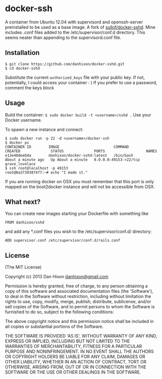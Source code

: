 # docker-ssh

A container from Ubuntu 12.04 with supervisord and openssh-server preinstalled to be used as a base image. A fork of [sullof/docker-sshd](https://github.com/sullof/docker-sshd). Mine includes .conf files added to the /etc/supervisor/conf.d directory. This seems neater than appending to the supervisord.conf file.

## Installation

	$ git clone https://github.com/danhixon/docker-sshd.git
	$ cd docker-sshd

Substitute the current ```authorized_keys``` file with your public key. If not, potentially, I could access your container : )
If you prefer to use a password, comment the keys block 

## Usage

Build the container: ```$ sudo docker build -t <username>/sshd .```
Use your Docker username.

To spawn a new instance and connect:

	$ sudo docker run -p 22 -d <username>/docker-ssh
	$ docker ps
	CONTAINER ID        IMAGE                         COMMAND             CREATED              STATUS              PORTS                   NAMES
	e13e48deeb4a        danhixon/docker-sshd:latest   /bin/bash           About a minute ago   Up About a minute   0.0.0.0:49153->22/tcp   grave_lovelace   
	$ ssh root@localhost -p 49153
	root@0a3739387477:~# echo "I made it."

If you are running docker on OSX you must remember that this port is only mapped on the boot2docker instance and will not be accessible from OSX.

## What next?

You can create new images starting your Dockerfile with something like

	FROM danhixon/sshd

and add any *.conf files you wish to the /etc/supervisor/conf.d/ directory:

    ADD supervisor.conf /etc/supervisor/conf.d/rails.conf

## License 

(The MIT License)

Copyright (c) 2013 Dan Hixon <danhixon@gmail.com>

Permission is hereby granted, free of charge, to any person obtaining
a copy of this software and associated documentation files (the
'Software'), to deal in the Software without restriction, including
without limitation the rights to use, copy, modify, merge, publish,
distribute, sublicense, and/or sell copies of the Software, and to
permit persons to whom the Software is furnished to do so, subject to
the following conditions:

The above copyright notice and this permission notice shall be
included in all copies or substantial portions of the Software.

THE SOFTWARE IS PROVIDED 'AS IS', WITHOUT WARRANTY OF ANY KIND,
EXPRESS OR IMPLIED, INCLUDING BUT NOT LIMITED TO THE WARRANTIES OF
MERCHANTABILITY, FITNESS FOR A PARTICULAR PURPOSE AND NONINFRINGEMENT.
IN NO EVENT SHALL THE AUTHORS OR COPYRIGHT HOLDERS BE LIABLE FOR ANY
CLAIM, DAMAGES OR OTHER LIABILITY, WHETHER IN AN ACTION OF CONTRACT,
TORT OR OTHERWISE, ARISING FROM, OUT OF OR IN CONNECTION WITH THE
SOFTWARE OR THE USE OR OTHER DEALINGS IN THE SOFTWARE.

